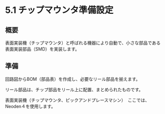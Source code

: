 # 5.1 チップマウンタ準備設定

## 概要

表面実装機（チップマウンタ）と呼ばれる機器により自動で、小さな部品である表面実装部品（SMD）を実装します。

## 準備

回路図からBOM（部品表）を作成し、必要なリール部品を揃えます。

リール部品は、チップ部品をリール上に配置、まとめられたものです。

表面実装機（チップマウンタ、ピックアンドプレースマシン）　ここでは、Neoden４を使用します。
